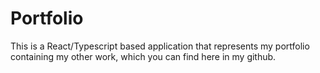 # Portfolio
This is a React/Typescript based application that represents my portfolio containing my other work, which you can find here in my github.
